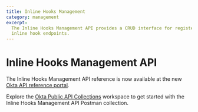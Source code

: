 ```yaml
---
title: Inline Hooks Management
category: management
excerpt:
  The Inline Hooks Management API provides a CRUD interface for registering
  inline hook endpoints.
---
```


# Inline Hooks Management API

The Inline Hooks Management API reference is now available at the new [Okta API reference portal](https://developer.okta.com/docs/api/openapi/okta-management/management/tag/InlineHook/#tag/InlineHook).

Explore the [Okta Public API Collections](https://www.postman.com/okta-eng/workspace/okta-public-api-collections/overview) workspace to get started with the Inline Hooks Management API Postman collection.

<!--

For general information on inline hooks and how to create and use them, see [inline hooks](/docs/concepts/inline-hooks/). The following documentation is only for the management API, which provides a CRUD interface for registering inline hooks.

## Get started

Explore the Inline Hooks Management API: [![Run in Postman](https://run.pstmn.io/button.svg)](https://app.getpostman.com/run-collection/9aa336618148825976bc)

## Inline hook operations

### Create inline hook

<ApiOperation method="post" url="/api/v1/inlineHooks" />

Registers a new inline hook to your organization in `ACTIVE` status. You need to pass an [Inline Hook object](#inline-hook-object) in the JSON payload of your request. That object represents the set of required information about the inline hook that you are registering, including:

* The URI of your external service endpoint
* The type of inline hook you are registering
* The type of authentication you are registering

There are two authentication options that you can configure for your inline hook: HTTP headers and OAuth 2.0 tokens.

HTTP headers let you specify a secret API key that you want Okta to pass to your external service endpoint (so that your external service can check for its presence as a security measure).

> **Note:** The API key that you set here is unrelated to the Okta API token you must supply when making calls to Okta APIs.

You can also optionally specify extra headers that you want Okta to pass to your external service with each call.

To configure HTTP header authentication, see parameters for the [Config object for HTTP headers](#config-object-for-http-headers).

OAuth 2.0 tokens provide enhanced security between Okta and your external service and can be configured for the following types: client secret and private key.

To configure OAuth 2.0 authentication, see parameters for the [Config object for OAuth 2.0](#config-object-for-oauth-2-0).

> **Note:** Your external service's endpoint needs to be a valid HTTPS endpoint, and therefore the URI you specify should always begin with `https://`.

The total number of inline hooks that you can create in an Okta org is limited to 50, which is a combined total for any combination of inline hook types.

##### Request parameters

| Parameter   | Description                                                                                  | Param Type   | DataType                                    | Required |
| ----------- | -------------------------------------------------------------------------------------------- | ------------ | ------------------------------------------- | -------- |
| Inline Hook | A valid inline hook object that specifies the details of the inline hook that you are registering   | Body         | [Inline Hook object](#inline-hook-object)   | TRUE     |

##### Response parameters

The response is an [Inline Hook object](#inline-hook-object) that represents the inline hook that was registered. The `id` property returned with the response serves as the unique ID for the registered inline hook, which you can specify when invoking other CRUD operations.

##### HTTP header request example

```bash
curl -v -X POST \
-H "Accept: application/json" \
-H "Content-Type: application/json" \
-H "Authorization: SSWS ${api_token}" \
-d '{
    "name" : "My Test Inline Hook",
    "type" : "com.okta.oauth2.tokens.transform",
    "version" : "1.0.0",
    "channel" : {
        "type" : "HTTP",
        "version" : "1.0.0",
        "config" : {
            "uri" : "https://www.example.com/inlineHook",
            "headers" : [
                {
                    "key" : "X-Other-Header",
                    "value" : "some-other-value"
                }
            ],
            "authScheme" : {
                "type" : "HEADER",
                "key" : "Authorization",
                "value" : "${api-key}"
            }
        }
    }
}' "https://${yourOktaDomain}/api/v1/inlineHooks"
```

> **Note:** `X-Other-Header` is an example of an additional optional header, with its value specified as `some-other-value`. For each optional header, you choose the name and value that you want Okta to pass to your external service.

##### HTTP header response example


```json
{
    "id": "calr0dvWvbMQJHZCM0g3",
    "status": "ACTIVE",
    "name" : "My Test Inline Hook",
    "type" : "com.okta.oauth2.tokens.transform",
    "version" : "1.0.0",
    "channel" : {
        "type" : "HTTP",
        "version" : "1.0.0",
        "config" : {
            "uri" : "https://www.example.com/inlineHook",
            "method" : "POST",
            "headers" : [
                {
                    "key" : "X-Other-Header",
                    "value" : "some-other-value"
                }
            ],
            "authScheme" : {
                "type" : "HEADER",
                "key" : "Authorization"
            }
        }
    },
    "created": "2018-05-15T01:23:08.000Z",
    "lastUpdated": "2018-05-15T01:23:08.000Z"
}
```

> **Note:** The `channel.authScheme.value` property isn't returned in the response. You set it in your request, but it isn't exposed in any responses.

##### OAuth 2.0 request example

```bash
curl -v -X POST \
 -H 'Authorization: SSWS ${api_token}' \
 -H 'Content-Type: application/json' \
 -H Accept: application/json' \
 -d '{
   "version": "1.0.0",
   "type": "com.okta.saml.tokens.transform",
   "name": "My Inline Hook",
   "channel": {
       "type": "OAUTH",
       "version": "1.0.0",
       "config": {
           "headers": [
               {
                   "key": "x-header-value",
                   "value": "value"
               }
           ],
           "method": "POST",
           "uri": "https://oauthinlinehook.com",
           "clientId": "clientId",
           "clientSecret": "secret",
           "tokenUrl": "https://oauthinlinehook.com/oauth/token",
           "authType": "client_secret_post",
           "scope": "custom"
       }
   }
 }' 'https://${yourOktaDomain}/api/v1/inlineHooks'

```

##### OAuth 2.0 response example

```json
{
   "id": "cal1u30j5tPBLkKIG685",
   "status": "ACTIVE",
   "name": "My Inline Hook",
   "type": "com.okta.saml.tokens.transform",
   "version": "1.0.0",
   "channel": {
       "type": "OAUTH",
       "version": "1.0.0",
       "config": {
           "uri": "https://oauthinlinehook.com",
           "headers": [
               {
                   "key": "x-header-value",
                   "value": "value"
               }
           ],
           "method": "POST",
           "authScheme": null,
           "clientId": "clientId",
           "tokenUrl": "https://oauthinlinehook.com/oauth/token",
           "authType": "client_secret_post",
           "scope": "custom"
       }
   },
   "created": "2022-09-07T15:15:39.000Z",
   "lastUpdated": "2022-09-07T15:15:39.000Z",
}
```

### Get inline hook

<ApiOperation method="get" url="/api/v1/inlineHooks/${id}" />

##### Request parameters

| Parameter | Description               | Param Type   | DataType   | Required |
| --------- | ------------------------- | ------------ | ---------- | -------- |
| `id`      | A valid inline hook ID   | Path         | String     | TRUE     |

##### Response parameters

The response is an [Inline Hook object](#inline-hook-object) that represents the registered inline hook that matches the `id` you specify.

##### Request example


```bash
curl -v -X GET \
-H "Authorization: SSWS ${api_token}" \
"https://${yourOktaDomain}/api/v1/inlineHooks/${id}"
```

##### Response example


```json
{
    "id": "cali2j192cIE9VpHn0h7",
    "status": "ACTIVE",
    "name": "Test Inline Hook",
    "type": "com.okta.oauth2.tokens.transform",
    "version": "1.0.0",
    "channel": {
        "type": "HTTP",
        "version": "1.0.0",
        "config": {
            "uri": "https://www.example.com/inlineHook",
            "headers": [
                {
                    "key": "X-Other-Header",
                    "value": "some-other-value"
                }
            ],
            "method": "POST",
            "authScheme": {
                "type": "HEADER",
                "key": "Authorization"
            }
        }
    },
    "created": "2018-12-05T00:35:20.000Z",
    "lastUpdated": "2018-12-05T00:35:20.000Z"
}
```

### List inline hooks

<ApiOperation method="get" url="/api/v1/inlineHooks?type=${type}" />

| Parameter | Description                                                               | Param Type   | DataType   | Required |
| --------- | ------------------------------------------------------------------------- | ------------ | ---------- | -------- |
| `type`    | One of the [supported inline hook types](#supported-inline-hook-types)   | Query        | String     | FALSE    |

Returns a list of registered inline hooks that are optionally filtered by the Inline Hook type if you supply a `type` query parameter

##### Request examples


```bash
curl -v -X GET \
-H "Authorization: SSWS ${api_token}" \
"https://${yourOktaDomain}/api/v1/inlineHooks"
```

```bash
curl -v -X GET \
-H "Authorization: SSWS ${api_token}" \
"https://${yourOktaDomain}/api/v1/inlineHooks?type=com.okta.oauth2.tokens.transform"
```

##### Response example


```json
[
	{
	    "id": "cali2j192cIE9VpHn0h7",
	    "status": "ACTIVE",
	    "name": "Test Inline Hook",
	    "type": "com.okta.oauth2.tokens.transform",
	    "version": "1.0.0",
	    "channel": {
	        "type": "HTTP",
	        "version": "1.0.0",
	        "config": {
	            "uri": "https://www.example.com/inlineHook",
	            "headers": [
	                {
	                    "key": "X-Other-Header",
	                    "value": "some-other-value"
	                }
	            ],
	            "method": "POST",
	            "authScheme": {
	                "type": "HEADER",
	                "key": "Authorization"
	            }
	        }
	    },
	    "created": "2018-12-05T00:35:20.000Z",
	    "lastUpdated": "2018-12-05T00:35:20.000Z"
	}
]
```

### Update inline hook

<ApiOperation method="put" url="/api/v1/inlineHooks/${id}" />

##### Request parameters

| Parameter  | Description                                                                     | Param Type   | DataType                                    | Required |
| ---------- | ------------------------------------------------------------------------------- | ------------ | ------------------------------------------- | -------- |
| id         | The ID of the inline hook that you want to update                                   | Path         | String                                      | TRUE     |
| inlineHook | An `inlineHook` object that represents the updated properties that you want to apply   | Body         | [Inline Hook object](#inline-hook-object)   | TRUE     |

The submitted inline hook properties replace the existing properties after passing validation.

> **Note:** Some properties are immutable and can't be updated. Refer to the description of each property in the [Inline Hook object](#inline-hook-object) table for information.

##### Response parameters

The response is an [Inline Hook object](#inline-hook-object) that represents the updated inline hook.

##### Request example


```bash
curl -v -X PUT \
-H "Accept: application/json" \
-H "Content-Type: application/json" \
-H "Authorization: SSWS ${api_token}" \
-d '{
    "name" : "My Test Inline Hook",
    "type" : "com.okta.oauth2.tokens.transform",
    "version" : "1.0.0",
    "channel" : {
        "type" : "HTTP",
        "version" : "1.0.0",
        "config" : {
            "uri" : "https://www.example.com/inlineHook",
            "method" : "POST",
            "headers" : [
                {
                    "key" : "X-Other-Header",
                    "value" : "some-other-value"
                }
            ],
            "authScheme" : {
                "type" : "HEADER",
                "key" : "Authorization",
                "value" : "${api-key}"
            }
        }
    }
}' "https://${yourOktaDomain}/api/v1/inlineHooks/${id}"
```

##### Response example


```json
{
    "id": "calr0dvWvbMQJHZCM0g3",
    "status": "ACTIVE",
    "name" : "My Test Inline Hook",
    "type" : "com.okta.oauth2.tokens.transform",
    "version" : "1.0.0",
    "channel" : {
        "type" : "HTTP",
        "version" : "1.0.0",
        "config" : {
            "uri" : "https://www.example.com/inlineHook",
            "method" : "POST",
            "headers" : [
                {
                    "key" : "X-Other-Header",
                    "value" : "some-other-value"
                }
            ],
            "authScheme" : {
                "type" : "HEADER",
                "key" : "Authorization"
            }
        }
    },
    "created": "2018-05-15T01:23:08.000Z",
    "lastUpdated": "2018-05-15T01:23:08.000Z"
}
```

### Activate inline hook

<ApiOperation method="post" url="/api/v1/inlineHooks/${id}/lifecycle/activate" />

##### Request parameters

| Parameter  | Description                                                                     | Param Type   | DataType                                    | Required |
| ---------- | ------------------------------------------------------------------------------- | ------------ | ------------------------------------------- | -------- |
| id         | The ID of the inline hook that you want to activate                                   | Path         | String                                      | TRUE     |

Activates the inline hook that matches the provided `id`

##### Response parameters

The response is an [Inline Hook object](#inline-hook-object) that represents the activated inline hook.

##### Request example


```bash
curl -v -X POST \
-H "Accept: application/json" \
-H "Authorization: SSWS ${api_token}" \
"https://${yourOktaDomain}/api/v1/inlineHooks/${id}/lifecycle/activate"
```

##### Response example


```json
{
    "id": "calr0dvWvbMQJHZCM0g3",
    "status": "ACTIVE",
    "name" : "My Test Inline Hook",
    "type" : "com.okta.oauth2.tokens.transform",
    "version" : "1.0.0",
    "channel" : {
        "type" : "HTTP",
        "version" : "1.0.0",
        "config" : {
            "uri" : "https://www.example.com/inlineHook",
            "method" : "POST",
            "headers" : [
                {
                    "key" : "X-Other-Header",
                    "value" : "some-other-value"
                }
            ],
            "authScheme" : {
                "type" : "HEADER",
                "key" : "Authorization"
            }
        }
    },
    "created": "2018-05-15T01:23:08.000Z",
    "lastUpdated": "2018-05-15T01:23:08.000Z"
}
```

### Deactivate inline hook

<ApiOperation method="post" url="/api/v1/inlineHooks/${id}/lifecycle/deactivate" />

##### Request parameters

| Parameter  | Description                                                                     | Param Type   | DataType                                    | Required |
| ---------- | ------------------------------------------------------------------------------- | ------------ | ------------------------------------------- | -------- |
| id         | The ID of the inline hook that you want to deactivate                                   | Path         | String                                      | TRUE     |

Deactivates the inline hook that matches the provided `id`

##### Response parameters

The response is an [Inline Hook object](#inline-hook-object) that represents the deactivated inline hook.

##### Request example


```bash
curl -v -X POST \
-H "Accept: application/json" \
-H "Authorization: SSWS ${api_token}" \
"https://${yourOktaDomain}/api/v1/inlineHooks/${id}/lifecycle/deactivate"
```

##### Response example


```json
{
    "id": "calr0dvWvbMQJHZCM0g3",
    "status": "INACTIVE",
    "name" : "My Test Inline Hook",
    "type" : "com.okta.oauth2.tokens.transform",
    "version" : "1.0.0",
    "channel" : {
        "type" : "HTTP",
        "version" : "1.0.0",
        "config" : {
            "uri" : "https://www.example.com/inlineHook",
            "method" : "POST",
            "headers" : [
                {
                    "key" : "X-Other-Header",
                    "value" : "some-other-value"
                }
            ],
            "authScheme" : {
                "type" : "HEADER",
                "key" : "Authorization"
            }
        }
    },
    "created": "2018-05-15T01:23:08.000Z",
    "lastUpdated": "2018-05-15T01:23:08.000Z"
}
```

### Delete inline hook

<ApiOperation method="delete" url="/api/v1/inlineHooks/${id}" />

##### Request parameters

| Parameter | Description                            | Param Type   | DataType   | Required |
| --------- | -------------------------------------- | ------------ | ---------- | -------- |
| `id`      | The ID of the inline hook to delete   | Path         | String     | TRUE     |

Deletes the inline hook that matches the provided `id`. After it is deleted, the inline hook is unrecoverable. As a safety precaution, only inline hooks with a status of `INACTIVE` are eligible for deletion.

##### Response parameters

All responses return a 204 status with no content.

##### Request example


```bash
curl -v -X DELETE \
-H "Authorization: SSWS ${api_token}" \
"https://${yourOktaDomain}/api/v1/inlineHooks/${id}"
```

##### Response example


204 with no content

### Execute inline hook

<ApiOperation method="post" url="/api/v1/inlineHooks/${id}/execute" />

| Parameter                            | Description                                                                         | Param Type   | DataType   | Required |
| ------------------------------------ | ----------------------------------------------------------------------------------- | ------------ | ---------- | -------- |
| id                                   | ID of the inline hook to execute                                                   | Path         | String     | TRUE     |
| Payload to send to external service | JSON that matches the data contract of the `inlineHookType` of this inline hook   | Body         | JSON       | TRUE     |

Executes the inline hook that matches the provided `inlineHookId` by using the request body as the input. This inline hook sends the provided data through the Channel and returns a response if it matches the correct data contract. Otherwise it returns an error. Therefore, you need to construct a JSON payload that matches the payloads that Okta would send to your external service for this inline hook type.

A timeout of three seconds is enforced on all outbound requests, with one retry in the event of a timeout or an error response from the remote system. If a successful response isn't received after the request, a 400 error is returned with more information about what failed.

> **Note:** This execution endpoint isn't tied to any other functionality in Okta, and you should only use it for testing purposes.

##### Response parameters

Successful responses return the full response that is returned by the external service, which should match the data contract for the given `inlineHookType` and version.

##### Request example


```bash
curl -v -X POST \
-H "Accept: application/json" \
-H "Content-Type: application/json" \
-H "Authorization: SSWS ${api_token}" \
-d '
{
  "source": "https://${yourOktaDomain}/oauth2/default/v1/authorize",
  "eventId": "3OWo4oo-QQ-rBWfRyTmQYw",
  "eventTime": "2019-01-15T23:20:47.000Z",
  "eventTypeVersion": "1.0",
  "cloudEventVersion": "0.1",
  "contentType": "application/json",
  "eventType": "com.okta.oauth2.tokens.transform",
  "data": {
    "context": {
      "request": {
        "id": "reqv66CbCaCStGEFc8AdfS0ng",
        "method": "GET",
        "url": {
          "value": "https://${yourOktaDomain}/oauth2/default/v1/authorize?scope=openid+profile+email&response_type=token+id_token&redirect_uri=https%3A%2F%2Fhttpbin.org%2Fget&state=foobareere&nonce=asf&client_id=customClientIdNative"
        },
        "ipAddress": "127.0.0.1"
      },
      "protocol": {
        "type": "OAUTH2.0",
        "request": {
          "scope": "openid profile email",
          "state": "foobareere",
          "redirect_uri": "https://httpbin.org/get",
          "response_mode": "fragment",
          "response_type": "token id_token",
          "client_id": "customClientIdNative"
        },
        "issuer": {
          "uri": "https://${yourOktaDomain}/oauth2/default"
        },
        "client": {
          "id": "customClientIdNative",
          "name": "Native client",
          "type": "PUBLIC"
        }
      },
      "session": {
        "id": "102Qoe7t5PcRnSxr8j3I8I6pA",
        "userId": "00uq8tMo3zV0OfJON0g3",
        "login": "administrator1@clouditude.net",
        "createdAt": "2019-01-15T23:17:09.000Z",
        "expiresAt": "2019-01-16T01:20:46.000Z",
        "status": "ACTIVE",
        "lastPasswordVerification": "2019-01-15T23:17:09.000Z",
        "amr": [
          "PASSWORD"
        ],
        "idp": {
          "id": "00oq6kcVwvrDY2YsS0g3",
          "type": "OKTA"
        },
        "mfaActive": false
      },
      "user": {
        "id": "00uq8tMo3zV0OfJON0g3",
        "passwordChanged": "2018-09-11T23:19:12.000Z",
        "profile": {
          "login": "administrator1@clouditude.net",
          "firstName": "Add-Min",
          "lastName": "OCloudy Tud",
          "locale": "en",
          "timeZone": "America/Los_Angeles"
        },
        "_links": {
          "groups": {
            "href": "https://${yourOktaDomain}/00uq8tMo3zV0OfJON0g3/groups"
          },
          "factors": {
            "href": "https://${yourOktaDomain}/api/v1/users/00uq8tMo3zV0OfJON0g3/factors"
          }
        }
      },
      "policy": {
        "id": "00pq8lGaLlI8APuqY0g3",
        "rule": {
          "id": "0prq8mLKuKAmavOvq0g3"
        }
      }
    },
    "identity": {
      "claims": {
        "sub": "00uq8tMo3zV0OfJON0g3",
        "name": "Add-Min OCloudy Tud",
        "email": "administrator1@clouditude.net",
        "ver": 1,
        "iss": "https://${yourOktaDomain}/oauth2/default",
        "aud": "customClientIdNative",
        "jti": "ID.YxF2whJfB3Eu4ktG_7aClqtCgjDq6ab_hgpiV7-ZZn0",
        "amr": [
          "pwd"
        ],
        "idp": "00oq6kcVwvrDY2YsS0g3",
        "nonce": "asf",
        "preferred_username": "administrator1@clouditude.net",
        "auth_time": 1547594229
      },
      "token": {
        "lifetime": {
          "expiration": 3600
        }
      }
    },
    "access": {
      "claims": {
        "ver": 1,
        "jti": "AT.W-rrB-z-kkZQmHW0e6VS3Or--QfEN_YvoWJa46A7HAA",
        "iss": "https://${yourOktaDomain}/oauth2/default",
        "aud": "api://default",
        "cid": "customClientIdNative",
        "uid": "00uq8tMo3zV0OfJON0g3",
        "sub": "administrator1@clouditude.net",
        "firstName": "Add-Min",
        "preferred_username": "administrator1@clouditude.net"
      },
      "token": {
        "lifetime": {
          "expiration": 3600
        }
      },
      "scopes": {
        "openid": {
          "id": "scpq7bW1cp6dcvrz80g3",
          "action": "GRANT"
        },
        "profile": {
          "id": "scpq7cWJ81CIP5Qkr0g3",
          "action": "GRANT"
        },
        "email": {
          "id": "scpq7dxsoz6LQlRj00g3",
          "action": "GRANT"
        }
      }
    }
  }
}
' "https://${yourOktaDomain}/api/v1/inlineHooks/${id}/execute"
```

##### Response example


```json

{
  "commands": [
    {
      "type": "com.okta.identity.patch",
      "value": [
        {
          "op": "add",
          "path": "/claims/extPatientId",
          "value": "1234"
        }
      ]
    },
    {
      "type": "com.okta.access.patch",
      "value": [
        {
          "op": "add",
          "path": "/claims/external_guid",
          "value": "F0384685-F87D-474B-848D-2058AC5655A7"
        }
      ]
    }
  ]
}
```

## Inline hook objects

The inline hook management API provides the following objects:

* [Inline hook object](#inline-hook-object)
* [Channel object](#channel-object)
* [Config object for HTTP headers](#config-object-for-http-headers)
* [Config object for OAuth 2.0](#config-object-for-oauth-2-0)

### Inline hook object

| Property       | Description                                                                                         | Data type                            | Nullable   | Unique   | Read-only   | Validation                                        |
| -------------- | --------------------------------------------------------------------------------------------------- | ----------------------------------- | ---------- | -------- | ---------- | ------------------------------------------------- |
| id             | Unique key for the inline hook                                                                     | String                              | FALSE      | TRUE     | TRUE       | System assigned                                          |
| status         | Status of the inline hook. `INACTIVE` blocks execution.                                         | String                              | FALSE      | FALSE    | FALSE      | System assigned. Values supported: `ACTIVE` or `INACTIVE`.            |
| name           | Display name for the inline hook                                                                   | String                              | FALSE      | TRUE     | FALSE      | Must be between 1 and 255 characters in length   |
| type           | Type of the inline hook. See the list of [Supported inline hook types](#supported-inline-hook-types).   | inlineHookType                      | FALSE      | FALSE    | TRUE       | Immutable after inline hook creation             |
| version        | Version of the inline hook type. The currently supported version is "1.0.0".                                 | String                              | FALSE      | FALSE    | TRUE       | Must match a valid version number                |
| channel | Properties of the communications channel that are used to contact your external service                     | [Channel object](#channel-object)   | FALSE      | FALSE    | FALSE      | Validation is determined by the specific channel. |
| created        | Date of inline hook creation                                                                       | String (Date)                       | TRUE       | FALSE    | TRUE       | System assigned                                          |
| lastUpdated    | Date of inline hook update                                                                         | String (Date)                       | TRUE       | FALSE    | TRUE       | System assigned                                          |

```json
{
    "id": "calr0dvWvbMQJHZCM0g3",
    "status": "ACTIVE",
    "name" : "My Test Inline Hook",
    "type" : "com.okta.oauth2.tokens.transform",
    "version" : "1.0.0",
    "channel" : {
        "type" : "HTTP",
        "version" : "1.0.0",
        "config" : {
            "uri" : "https://127.0.0.1:8080/inlineHook",
            "method" : "POST",
            "headers" : [
                {
                    "key" : "X-Other-Header",
                    "value" : "some-other-value"
                }
            ],
            "authScheme" : {
                "type" : "HEADER",
                "key" : "Authorization"
            }
        }
    },
    "created": "2018-05-15T01:23:08.000Z",
    "lastUpdated": "2018-05-15T01:23:08.000Z"
}
```

### Channel object

| Property | Description                                                                     | Data type                                | Nullable | Unique | Validation                                        |
|----------|---------------------------------------------------------------------------------|-----------------------------------------|----------|--------|---------------------------------------------------|
| type     | The channel type. Must be `HTTP` or `OAUTH`.                  | channel type                             | FALSE    | FALSE  | TRUE|Must match a valid channel type.             |
| version  | Version of the channel. Supported version: "1.0.0".             | String                                  | FALSE    | FALSE  | Must match a valid version number                |
| config   | Properties of the communications channel that are used to contact your external service. | [HTTP config](#config-object-for-http-headers) or [OAuth 2.0 config](#config-object-for-oauth-2-0)| FALSE    | FALSE  | Validation is determined by the specific channel. |

### Config object for HTTP headers

| Property   | Description                                                                                                | Data  type                                | Required | Unique | Read-only | Validation                                                                                                             |
|------------|------------------------------------------------------------------------------------------------------------|-----------------------------------------|----------|--------|----------|------------------------------------------------------------------------------------------------------------------------|
| uri        | External service endpoint to call to execute the inline hook handler                                      | String                                  | TRUE     | FALSE  | TRUE     | Must begin with `https://`. Maximum length: 1024 characters. No white space allowed. The URI must be reachable by Okta. |
| headers    | An optional list of key/value pairs for headers that you should send with the request to the external service | JSON object                             | FALSE    | FALSE  | FALSE    | Some reserved headers, such as `Accept`, are disallowed.                                                               |
| authScheme | The authentication scheme to use for this request                                                       | [AuthScheme object](#authscheme-object) | FALSE    | FALSE  | FALSE    | Valid `authscheme` object|                                                                                            |

#### AuthScheme object

| Property | Description                                                                    | Data type   | Required   | Read-only |
| -------- | ------------------------------------------------------------------------------ | ---------- | ---------- | -------- |
| type     | The authentication scheme type. Supported type: `HEADER`. | String     | TRUE       | FALSE    |
| key      | The header name for the authorization header                                  | String     | TRUE       | FALSE    |
| value    | The header value. This secret value is passed to your external service endpoint. Your external service can check for it as a security measure.                                                               | String     | TRUE       | TRUE     |

To use Basic Auth, set `type` to `HEADER`, `key` to `Authorization`, and `value` to the Base64-encoded string of "username:password". Ensure that you include the scheme (including the space) as part of the `value` parameter. For example, `Basic YWRtaW46c3VwZXJzZWNyZXQ=`. See [HTTP Basic Authentication](/books/api-security/authn/api-authentication-options/#http-basic-authentication).

### Config object for OAuth 2.0

| Property   | Description                                                                                                | DataType                                | Required | Unique | Read-only | Validation                                                                                                             |
|------------|------------------------------------------------------------------------------------------------------------|-----------------------------------------|----------|--------|----------|------------------------------------------------------------------------------------------------------------------------|
| uri        | External service endpoint to call to execute the inline hook handler                                      | String                                  | TRUE     | FALSE  | TRUE     | Must begin with `https://`. Maximum length: 1024 characters. No white space allowed. The URI must be reachable by Okta. |
| headers    | An optional list of key/value pairs for headers that you should send with the request to the external service | JSON object                             | FALSE    | FALSE  | FALSE    | Some reserved headers, such as `Accept`, are disallowed.                                                               |
| method | Request method for external service endpoint calls                                                      |  | TRUE    | FALSE  | FALSE    | Valid method. Only accepts `POST`.|
| authType | The authentication method for the token endpoint: `client_secret_post` or `private_key_jwt`                                                     |  | TRUE    | FALSE  | FALSE    | Valid authType parameters: [client_secret_post](#authtype-parameters-for-client-secret-post) or [private_key_jwt](/#authtype-parameters-for-private-key-jwt)|

#### Config object parameters for client_secret_post

| Property | Description                                                                    | Data type   | Required   | Read-only |
| -------- | ------------------------------------------------------------------------------ | ---------- | ---------- | -------- |
| clientId | A publicly exposed string provided by the service that is used to identify the OAuth application and build authorization URLs | String     | TRUE       | FALSE    |
| clientSecret | A private value provided by the service used to authenticate the identity of the application to the service                               | String     | TRUE       | FALSE    |
| tokenUrl | The URI where inline hooks can exchange an authorization code for access and refresh tokens | String | TRUE | FALSE |
| scope | (Optional) Include the scopes that allow you to perform the actions on the hook endpoint that you want to access | String | FALSE | FALSE |
| authScheme | Not applicable. Must be `null`.                                              | `null`    | FALSE      | TRUE     |
| hookKeyId  | Not applicable. Must be `null`.                                              | `null`    | FALSE      | TRUE     |

#### Example object parameters for client_secret_post

```json
"config": {
           "headers": [
               {
                   "key": "x-header-value",
                   "value": "value"
               }
           ],
           "method": "POST",
           "uri": "https://oauthinlinehook.com",
           "clientId": "clientId",
           "clientSecret": "secret",
           "tokenUrl": "https://oauthinlinehook.com/oauth/token",
           "authType": "client_secret_post",
           "scope": "custom"
}
```

#### Config object parameters for private_key_jwt

| Property | Description                                                                    | Data type   | Required   | Read-only |
| -------- | ------------------------------------------------------------------------------ | ---------- | ---------- | -------- |
| clientId | A publicly exposed string provided by the service that is used to identify the OAuth application and build authorization URLs | String     | TRUE       | FALSE    |
| clientSecret | Not applicable. Must be `null`.                               | `null`    | FALSE      | FALSE    |
| tokenUrl | The URI where inline hooks can exchange an authorization code for access and refresh tokens |  String | TRUE | FALSE |
| scope | (Optional) Include the scopes that allow you to perform the actions on the hook endpoint that you want to access | String | FALSE | FALSE |
| authScheme | Not applicable. Must be `null`.                                              | `null`   | FALSE    | TRUE     |
| hookKeyId  | An ID value of the Hook key pair generated from key management API                                              | String    | TRUE      | TRUE     |

#### Example object parameters for private_key_jwt

```json
"config": {
           "headers": [
               {
                   "key": "x-header-value",
                   "value": "value"
               }
           ],
           "method": "POST",
           "uri": "https://oauthinlinehook.com",
           "hookKeyId": "HKY1tkbl4TRJpYfP4685",
           "tokenUrl": "https://oauthinlinehook.com/oauth/token",
           "authType": "private_key_jwt",
           "scope": "custom"
        }

```

## Supported inline hook types

When registering an inline hook, you need to specify what type it is. The following types are currently supported:

| Type Value                         | Name                                                           |
|------------------------------------|----------------------------------------------------------------|
| `com.okta.import.transform`        | [User import inline hook](/docs/reference/import-hook/)        |
| `com.okta.oauth2.tokens.transform` | [Token inline hook](https://developer.okta.com/docs/api/openapi/okta-management/management/tag/InlineHook/#tag/InlineHook/operation/createTokenInlineHook)               |
| `com.okta.saml.tokens.transform`   | [SAML assertion inline hook](/docs/reference/saml-hook/)       |
| `com.okta.telephony.provider`      | [Telephony inline hook](/docs/reference/telephony-hook/) |
| `com.okta.user.credential.password.import` | [Password import inline hook](https://developer.okta.com/docs/api/openapi/okta-management/management/tag/InlineHook/#tag/InlineHook/operation/createPasswordImportInlineHook) |
| `com.okta.user.pre-registration`   | [Registration inline hook](/docs/reference/registration-hook/) |
-->
